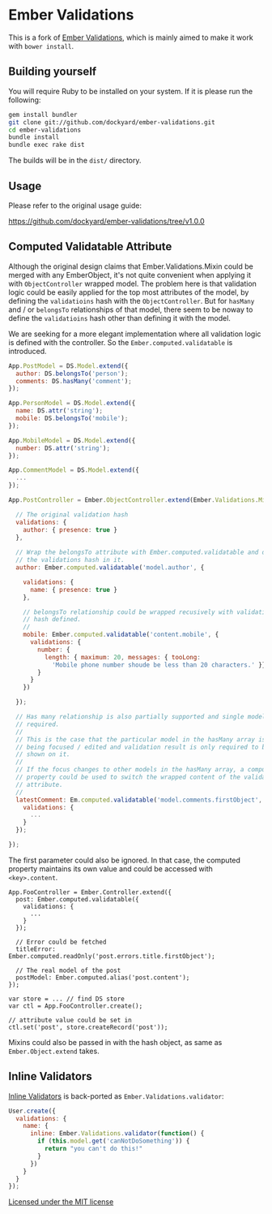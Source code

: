 # Ember Validations #

This is a fork of [Ember Validations](https://github.com/dockyard/ember-validations),
which is mainly aimed to make it work with `bower install`.

## Building yourself ##

You will require Ruby to be installed on your system. If it is please
run the following:

```bash
gem install bundler
git clone git://github.com/dockyard/ember-validations.git
cd ember-validations
bundle install
bundle exec rake dist
```

The builds will be in the `dist/` directory.

## Usage ##

Please refer to the original usage guide:

https://github.com/dockyard/ember-validations/tree/v1.0.0

## Computed Validatable Attribute ##

Although the original design claims that Ember.Validations.Mixin could be
merged with any EmberObject, it's not quite convenient when applying it
with `ObjectController` wrapped model. The problem here is that validation
logic could be easily applied for the top most attributes of the model, by
defining the `validatioins` hash with the `ObjectController`. But for `hasMany`
and / or `belongsTo` relationships of that model, there seem to be noway to
define the `validatioins` hash other than defining it with the model.

We are seeking for a more elegant implementation where all validation logic is
defined with the controller. So the `Ember.computed.validatable` is introduced.

```js
App.PostModel = DS.Model.extend({
  author: DS.belongsTo('person');
  comments: DS.hasMany('comment');
});

App.PersonModel = DS.Model.extend({
  name: DS.attr('string');
  mobile: DS.belongsTo('mobile');
});

App.MobileModel = DS.Model.extend({
  number: DS.attr('string');
});

App.CommentModel = DS.Model.extend({
  ...
});

App.PostController = Ember.ObjectController.extend(Ember.Validations.Mixin, {

  // The original validation hash
  validations: {
    author: { presence: true }
  },
  
  // Wrap the belongsTo attribute with Ember.computed.validatable and define
  // the validations hash in it.
  author: Ember.computed.validatable('model.author', {

    validations: {
      name: { presence: true }
    },

    // belongsTo relationship could be wrapped recusively with validations
    // hash defined. 
    //
    mobile: Ember.computed.validatable('content.mobile', {
      validations: {
        number: {
          length: { maximum: 20, messages: { tooLong: 
            'Mobile phone number shoude be less than 20 characters.' }},
        }
      }
    })

  }); 

  // Has many relationship is also partially supported and single model is
  // required.
  //
  // This is the case that the particular model in the hasMany array is
  // being focused / edited and validation result is only required to be
  // shown on it.
  // 
  // If the focus changes to other models in the hasMany array, a computed
  // property could be used to switch the wrapped content of the validatable
  // attribute.
  //
  latestComment: Em.computed.validatable('model.comments.firstObject', {
    validations: {
      ...
    } 
  });

});
```

The first parameter could also be ignored. In that case, the computed property
maintains its own value and could be accessed with `<key>.content`.

```
App.FooController = Ember.Controller.extend({
  post: Ember.computed.validatable({
    validations: {
      ...
    }
  });

  // Error could be fetched
  titleError: Ember.computed.readOnly('post.errors.title.firstObject');
  
  // The real model of the post
  postModel: Ember.computed.alias('post.content');
});

var store = ... // find DS store
var ctl = App.FooController.create();

// attribute value could be set in
ctl.set('post', store.createRecord('post'));
```

Mixins could also be passed in with the hash object, as same as
`Ember.Object.extend` takes.

## Inline Validators ##

[Inline Validators](https://github.com/dockyard/ember-validations#inline-validators)
is back-ported as `Ember.Validations.validator`:

```js
User.create({
  validations: {
    name: {
      inline: Ember.Validations.validator(function() {
        if (this.model.get('canNotDoSomething')) {
          return "you can't do this!"
        }
      }) 
    }
  }
});
```

[Licensed under the MIT license](http://www.opensource.org/licenses/mit-license.php)
